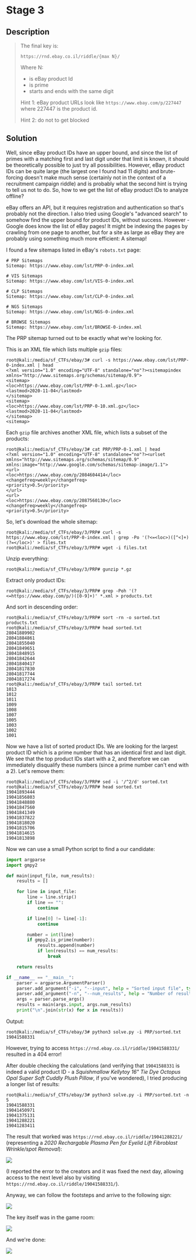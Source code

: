 # Stage 3

## Description

> The final key is:
> 
> `https://rnd.ebay.co.il/riddle/{max N}/`
> 
> Where N:
> - is eBay product Id
> - is prime
> - starts and ends with the same digit
> 
> Hint 1: eBay product URLs look like `https://www.ebay.com/p/227447`
> where 227447 is the product id.
> 
> Hint 2: do not to get blocked

## Solution

Well, since eBay product IDs have an upper bound, and since the list of primes with a matching first and last digit under that limit is known, it should be theoretically possible to just try all possibilities. However, eBay product IDs can be quite large (the largest one I found had 11 digits) and brute-forcing doesn't make much sense (certainly not in the context of a recruitment campaign riddle) and is probably what the second hint is trying to tell us not to do. So, how to we get the list of eBay product IDs to analyze offline?

eBay offers an API, but it requires registration and authentication so that's probably not the direction. I also tried using Google's "advanced search" to somehow find the upper bound for product IDs, without success. However - Google does know the list of eBay pages! It might be indexing the pages by crawling from one page to another, but for a site as large as eBay they are probably using something much more efficient: A sitemap! 

I found a few sitemaps listed in eBay's `robots.txt` page:

```
# PRP Sitemaps
Sitemap: https://www.ebay.com/lst/PRP-0-index.xml

# VIS Sitemaps
Sitemap: https://www.ebay.com/lst/VIS-0-index.xml

# CLP Sitemaps
Sitemap: https://www.ebay.com/lst/CLP-0-index.xml

# NGS Sitemaps
Sitemap: https://www.ebay.com/lst/NGS-0-index.xml

# BROWSE Sitemaps
Sitemap: https://www.ebay.com/lst/BROWSE-0-index.xml
```

The PRP sitemap turned out to be exactly what we're looking for.

This is an XML file which lists multiple `gzip` files:
```console
root@kali:/media/sf_CTFs/ebay/3# curl -s https://www.ebay.com/lst/PRP-0-index.xml | head
<?xml version="1.0" encoding="UTF-8" standalone="no"?><sitemapindex xmlns="http://www.sitemaps.org/schemas/sitemap/0.9">
<sitemap>
<loc>https://www.ebay.com/lst/PRP-0-1.xml.gz</loc>
<lastmod>2020-11-04</lastmod>
</sitemap>
<sitemap>
<loc>https://www.ebay.com/lst/PRP-0-10.xml.gz</loc>
<lastmod>2020-11-04</lastmod>
</sitemap>
<sitemap>
```

Each `gzip` file archives another XML file, which lists a subset of the products:

```console
root@kali:/media/sf_CTFs/ebay/3# cat PRP/PRP-0-1.xml | head
<?xml version="1.0" encoding="UTF-8" standalone="no"?><urlset xmlns="http://www.sitemaps.org/schemas/sitemap/0.9" xmlns:image="http://www.google.com/schemas/sitemap-image/1.1">
<url>
<loc>https://www.ebay.com/p/2084604414</loc>
<changefreq>weekly</changefreq>
<priority>0.5</priority>
</url>
<url>
<loc>https://www.ebay.com/p/2087560130</loc>
<changefreq>weekly</changefreq>
<priority>0.5</priority>
```

So, let's download the whole sitemap:

```console
root@kali:/media/sf_CTFs/ebay/3/PRP# curl -s https://www.ebay.com/lst/PRP-0-index.xml | grep -Po '(?<=<loc>)([^<]+)(?=</loc>)' > files.txt
root@kali:/media/sf_CTFs/ebay/3/PRP# wget -i files.txt
```

Unzip everything:

```console
root@kali:/media/sf_CTFs/ebay/3/PRP# gunzip *.gz
```

Extract only product IDs:
```console
root@kali:/media/sf_CTFs/ebay/3/PRP# grep -Poh '(?<=https://www.ebay.com/p/)([0-9]+)' *.xml > products.txt
```

And sort in descending order:
```console
root@kali:/media/sf_CTFs/ebay/3/PRP# sort -rn -o sorted.txt products.txt
root@kali:/media/sf_CTFs/ebay/3/PRP# head sorted.txt
28041889902
28041884861
28041855040
28041849651
28041848915
28041842644
28041840417
28041817830
28041817744
28041817274
root@kali:/media/sf_CTFs/ebay/3/PRP# tail sorted.txt
1013
1012
1011
1009
1008
1007
1005
1003
1002
1001
```

Now we have a list of sorted product IDs. We are looking for the largest product ID which is a prime number that has an identical first and last digit. We see that the top product IDs start with a 2, and therefore we can immediately disqualify these numbers (since a prime number can't end with a 2). Let's remove them:

```console
root@kali:/media/sf_CTFs/ebay/3/PRP# sed -i '/^2/d' sorted.txt
root@kali:/media/sf_CTFs/ebay/3/PRP# head sorted.txt
19041893444
19041856803
19041848880
19041847560
19041841349
19041837822
19041818020
19041815706
19041814615
19041813898
```

Now we can use a small Python script to find a our candidate:
```python
import argparse
import gmpy2

def main(input_file, num_results):
    results = []

    for line in input_file:
        line = line.strip()
        if line == "":
            continue

        if line[0] != line[-1]:
            continue

        number = int(line)
        if gmpy2.is_prime(number):
            results.append(number)
            if len(results) == num_results:
                break

    return results

if __name__ == "__main__":
    parser = argparse.ArgumentParser()
    parser.add_argument("-i", "--input", help = "Sorted input file", type = argparse.FileType('r'), required = True)
    parser.add_argument("-n", "--num_results", help = "Number of results to return", type = int, default = 1, action = "store")
    args = parser.parse_args()
    results = main(args.input, args.num_results)
    print("\n".join(str(x) for x in results))
```

Output:
```console
root@kali:/media/sf_CTFs/ebay/3# python3 solve.py -i PRP/sorted.txt
19041588331
```

However, trying to access `https://rnd.ebay.co.il/riddle/19041588331/` resulted in a 404 error! 

After double checking the calculations (and verifying that `19041588331` is indeed a valid product ID - a *Squishmallow Kellytoy 16" Tie Dye Octopus Opal Super Soft Cuddly Plush Pillow*, if you've wondered), I tried producing a longer list of results:

```console
root@kali:/media/sf_CTFs/ebay/3# python3 solve.py -i PRP/sorted.txt -n 5
19041588331
19041450971
19041375131
19041288221
19041283411
```

The result that worked was `https://rnd.ebay.co.il/riddle/19041288221/` (representing a *2020 Rechargable Plasma Pen for Eyelid Lift Fibroblast Wrinkle/spot Removal*):

![](images/lobby.png)

(I reported the error to the creators and it was fixed the next day, allowing access to the next level also by visiting `https://rnd.ebay.co.il/riddle/19041588331/`).

Anyway, we can follow the footsteps and arrive to the following sign:

![](images/lobby2.png)

The key itself was in the game room:

![](images/game_room.png)

And we're done:

![](images/final.png)